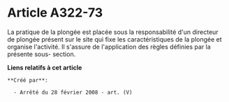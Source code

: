 # Article A322-73

La pratique de la plongée est placée sous la responsabilité d'un directeur de plongée présent sur le site qui fixe les
caractéristiques de la plongée et organise l'activité. Il s'assure de l'application des règles définies par la présente sous-
section.

**Liens relatifs à cet article**

	**Créé par**:

	  - Arrêté du 28 février 2008 - art. (V)
